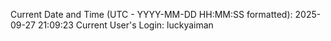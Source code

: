 Current Date and Time (UTC - YYYY-MM-DD HH:MM:SS formatted): 2025-09-27 21:09:23
Current User's Login: luckyaiman
